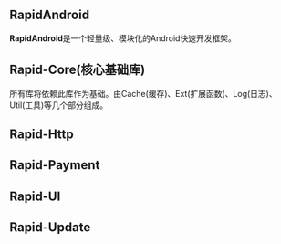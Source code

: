 
## RapidAndroid

**RapidAndroid**是一个轻量级、模块化的Android快速开发框架。


## Rapid-Core(核心基础库)

所有库将依赖此库作为基础。由Cache(缓存)、Ext(扩展函数)、Log(日志)、Util(工具)等几个部分组成。


## Rapid-Http



## Rapid-Payment



## Rapid-UI



## Rapid-Update




